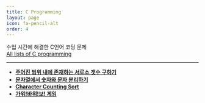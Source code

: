 ```yaml
---
title: C Programming
layout: page
icon: fa-pencil-alt
order: 4
---
```


수업 시간에 해결한 C언어 코딩 문제  
<a href="https://github.com/Gina-IT/C-programming" target="_blank"> All lists of C programming </a>

----------

- [**주어진 범위 내에 존재하는 서로소 갯수 구하기**](https://github.com/Gina-IT/C-programming/blob/master/2020-05-13-coprime/README.md)  
- [**문자열에서 숫자와 문자 분리하기**](https://github.com/Gina-IT/C-programming/blob/master/2020-05-14-extract_num/README.md)   
- [**Character Counting Sort**](https://github.com/Gina-IT/C-programming/blob/master/2020-05-14-char_countingsort/README.md)  
- [**가위!바위!보! 게임**](https://github.com/Gina-IT/C-programming/blob/master/2020-05-15-RockScissorPaper/README.md)  


